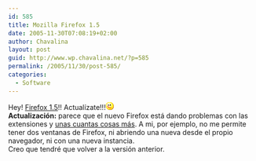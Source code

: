 ```yaml
---
id: 585
title: Mozilla Firefox 1.5
date: 2005-11-30T07:08:19+02:00
author: Chavalina
layout: post
guid: http://www.wp.chavalina.net/?p=585
permalink: /2005/11/30/post-585/
categories:
  - Software
---
```

Hey! <a href="http://www.mozilla.com/firefox/all.html" target="_blank">Firefox 1.5</a>!! Actual&iacute;zate!!!![emo](/imagenes/emoticonos/guino.gif)  
**Actualización:** parece que el nuevo Firefox está dando problemas con las extensiones y <a href="http://www.isopixel.net/archivos/2005/12/firefox-15/" target="_blank">unas cuantas cosas más</a>. A mi, por ejemplo, no me permite tener dos ventanas de Firefox, ni abriendo una nueva desde el propio navegador, ni con una nueva instancia.  
Creo que tendré que volver a la versión anterior.